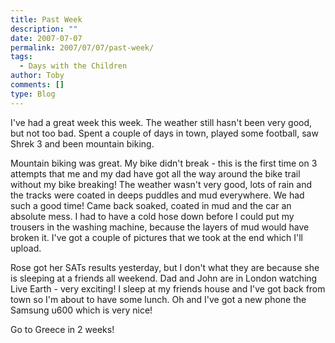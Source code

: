 ```yaml
---
title: Past Week
description: ""
date: 2007-07-07
permalink: 2007/07/07/past-week/
tags:
  - Days with the Children
author: Toby
comments: []
type: Blog
---
```


I\'ve had a great week this week. The weather still hasn\'t been very
good, but not too bad. Spent a couple of days in town, played some
football, saw Shrek 3 and been mountain biking.

Mountain biking was great. My bike didn\'t break - this is the first
time on 3 attempts that me and my dad have got all the way around the
bike trail without my bike breaking! The weather wasn\'t very good, lots
of rain and the tracks were coated in deeps puddles and mud everywhere.
We had such a good time! Came back soaked, coated in mud and the car an
absolute mess. I had to have a cold hose down before I could put my
trousers in the washing machine, because the layers of mud would have
broken it. I\'ve got a couple of pictures that we took at the end which
I\'ll upload.

Rose got her SATs results yesterday, but I don\'t what they are because
she is sleeping at a friends all weekend. Dad and John are in London
watching Live Earth - very exciting! I sleep at my friends house and
I\'ve got back from town so I\'m about to have some lunch. Oh and I\'ve
got a new phone the Samsung u600 which is very nice!

Go to Greece in 2 weeks!

